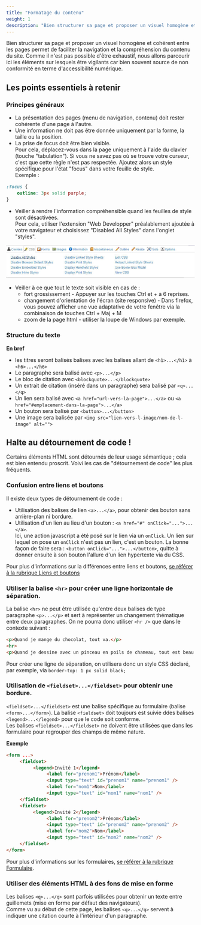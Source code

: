 ```yaml
---
title: "Formatage du contenu"
weight: 1
description: "Bien structurer sa page et proposer un visuel homogène et cohérent entre les pages permet de faciliter la navigation et la compréhension du contenu du site."
---
```



Bien structurer sa page et proposer un visuel homogène et cohérent entre les pages permet de faciliter la navigation et la compréhension du contenu du site. Comme il n'est pas possible d'être exhaustif, nous allons parcourir ici les éléments sur lesquels être vigilants car bien souvent source de non conformité en terme d'accessibilité numérique.


## Les points essentiels à retenir

### Principes généraux
- La présentation des pages (menu de navigation, contenu) doit rester cohérente d'une page à l'autre.
- Une information ne doit pas être donnée uniquement par la forme, la taille ou la position.
- La prise de focus doit être bien visible.  
Pour cela, déplacez-vous dans la page uniquement à l'aide du clavier (touche "tabulation"). Si vous ne savez pas où se trouve votre curseur, c'est que cette règle n'est pas respectée. Ajoutez alors un style spécifique pour l'état "focus" dans votre feuille de style.  
Exemple :  
```css
:focus {
    outline: 3px solid purple;
}
```
- Veiller à rendre l'information compréhensible quand les feuilles de style sont désactivées.  
Pour cela, utiliser l'extension "Web Developper" préalablement ajoutée à votre navigateur et choisissez "Disabled All Styles" dans l'onglet "styles".


![Web developper - onglet CSS](/images/web-developper-css.jpg)

- Veiller à ce que tout le texte soit visible en cas de : 
    - fort grossissement - Appuyer sur les touches Ctrl et + à 6 reprises.
    - changement d'orientation de l'écran (site responsive) - Dans firefox, vous pouvez afficher une vue adaptative de votre fenêtre via la combinaison de touches Ctrl + Maj + M
    - zoom de la page html - utiliser la loupe de Windows par exemple.


### Structure du texte

**En bref**
- les titres seront balisés balises avec les balises allant de `<h1>...</h1>` à `<h6>...</h6>`
- Le paragraphe sera balisé avec `<p>...</p>`
- Le bloc de citation avec `<blockquote>...</blockquote>`
- Un extrait de citation (inséré dans un paragraphe) sera balisé par `<q>...</q>`
- Un lien sera balisé avec `<a href="url-vers-la-page">...</a>` ou `<a href="#emplacement-dans-la-page">...</a>`
- Un bouton sera balisé par `<button>...</button>`
- Une image sera balisée par `<img src="lien-vers-l-image/nom-de-l-image" alt="">`


## Halte au détournement de code !

Certains éléments HTML sont détournés de leur usage sémantique ; cela est bien entendu proscrit. Voivi les cas de "détournement de code" les plus fréquents. 

### Confusion entre liens et boutons
Il existe deux types de détournement de code : 

-  Utilisation des balises de lien `<a>...</a>`, pour obtenir des bouton sans arrière-plan ni bordure. 
- Utilisation d'un lien au lieu d'un bouton : `<a href="#" onClick="...">...</a>`.   
Ici, une action javascript a été posé sur le lien via un `onClick`. Un lien sur lequel on pose un `onClick` n'est pas un lien, c'est un bouton. La bonne façon de faire sera : `<button onClick="...">...</button>`, quitte à donner ensuite à son bouton l'allure d'un lien hypertexte via du CSS.

Pour plus d'informations sur la différences entre liens et boutons, [se référer à la rubrique Liens et boutons](/code/lien-bouton/)



### Utiliser la balise `<hr>` pour créer une ligne horizontale de séparation.   
La balise `<hr>` ne peut être utilisée qu'entre deux balises de type paragraphe `<p>...</p>` et sert à représenter un changement thématique entre deux paragraphes. On ne pourra donc utiliser `<hr />` que dans le contexte suivant :    

```html 
<p>Quand je mange du chocolat, tout va.</p>
<hr>
<p>Quand je dessine avec un pinceau en poils de chameau, tout est beau.</p>
```
Pour créer une ligne de séparation, on utilisera donc un style CSS déclaré, par exemple, via `border-top: 1 px solid black;`


### Utilisation de `<fieldset>...</fieldset>` pour obtenir une bordure.

`<fieldset>...</fieldset>` est une balise spécifique au formulaire (balise `<form>...</form>`). La balise `<fieldset>` doit toujours est suivie ddes balises `<legend>...</legend>` pour que le code soit conforme.  
Les balises `<fieldset>...</fieldset>` ne doivent être utilisées que dans les formulaire pour regrouper des champs de même nature. 

**Exemple**
```html 
<form ...>
     <fieldset>
          <legend>Invité 1</legend>
               <label for="prenom1">Prénom</label>
               <input type="text" id="prenom1" name="prenom1" />
               <label for="nom1">Nom</label>
               <input type="text" id="nom1" name="nom1" />
     </fieldset>
     <fieldset>
          <legend>Invité 2</legend>
               <label for="prenom2">Prénom</label>
               <input type="text" id="prenom2" name="prenom2" />
               <label for="nom2">Nom</label>
               <input type="text" id="nom2" name="nom2" />
     </fieldset>
</form>
```
Pour plus d'informations sur les formulaires, [se référer à la rubrique Formulaire](/code/formulaire/).

### Utiliser des éléments HTML à des fons de mise en forme

Les balises `<q>...</q>` sont parfois utilisées pour obtenir un texte entre guillemets (mise en forme par défaut des navigateurs).  
Comme vu au début de cette page, les balises `<q>...</q>` servent à indiquer une citation courte à l'intérieur d'un paragraphe.  